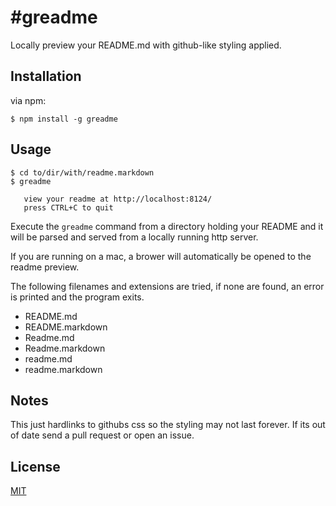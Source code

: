 #greadme
===========

Locally preview your README.md with github-like styling applied.

## Installation

via npm:

    $ npm install -g greadme

## Usage

    $ cd to/dir/with/readme.markdown
    $ greadme

       view your readme at http://localhost:8124/
       press CTRL+C to quit

Execute the `greadme` command from a directory holding your README and it will be parsed and served from a locally running http server.

If you are running on a mac, a brower will automatically be opened to the readme preview.

The following filenames and extensions are tried, if none are found, an error is printed and the program exits.

  - README.md
  - README.markdown
  - Readme.md
  - Readme.markdown
  - readme.md
  - readme.markdown

## Notes

This just hardlinks to githubs css so the styling may not last forever. If its out of date send a pull request or open an issue.

## License

[MIT](https://github.com/aheckmann/aheckmann/blob/master/LICENSE)
